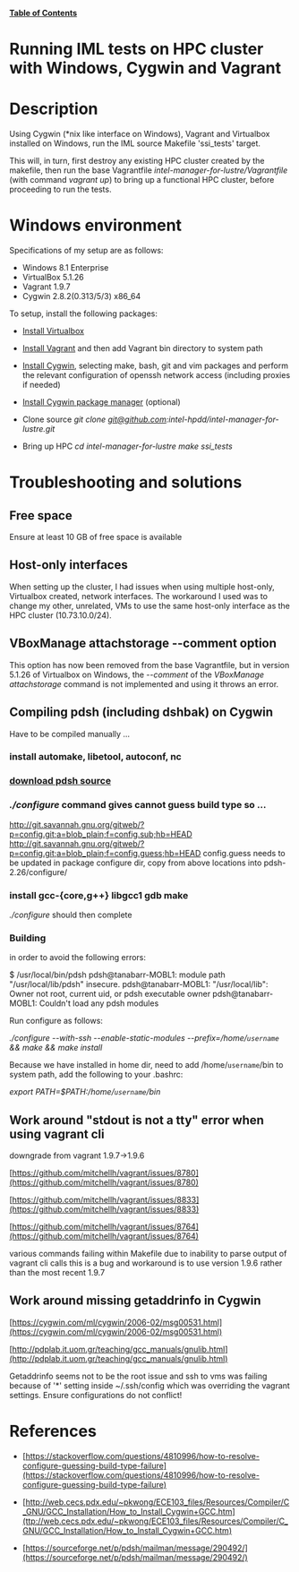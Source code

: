 [**Table of Contents**](index.md)

# Running IML tests on HPC cluster with Windows, Cygwin and Vagrant

# Description

Using Cygwin (*nix like interface on Windows), Vagrant and Virtualbox installed on Windows, run the IML source Makefile 'ssi_tests' target.

This will, in turn, first destroy any existing HPC cluster created by the makefile, then run the base Vagrantfile _intel-manager-for-lustre/Vagrantfile_ (with command _vagrant up_) to bring up a functional HPC cluster, before proceeding to run the tests.

# Windows environment

Specifications of my setup are as follows:
* Windows 8.1 Enterprise
* VirtualBox 5.1.26
* Vagrant 1.9.7
* Cygwin 2.8.2(0.313/5/3) x86_64

To setup, install the following packages:

* [Install Virtualbox](https://www.virtualbox.org/wiki/Downloads)
* [Install Vagrant](https://www.vagrantup.com/downloads.html) and then add Vagrant bin directory to system path
* [Install Cygwin](https://cygwin.com/install.html), selecting make, bash, git and vim packages and perform the relevant configuration of openssh network access (including proxies if needed)
* [Install Cygwin package manager](https://code.google.com/archive/p/apt-cyg/) (optional)

* Clone source
_git clone git@github.com:intel-hpdd/intel-manager-for-lustre.git_

* Bring up HPC
_cd intel-manager-for-lustre_
_make ssi\_tests_

# Troubleshooting and solutions

## Free space
Ensure at least 10 GB of free space is available

## Host-only interfaces
When setting up the cluster, I had issues when using multiple host-only, Virtualbox created, network interfaces. The workaround I used was to change my other, unrelated, VMs to use the same host-only interface as the HPC cluster (10.73.10.0/24).

## VBoxManage attachstorage --comment option
This option has now been removed from the base Vagrantfile, but in version 5.1.26 of Virtualbox on Windows, the _--comment_ of the _VBoxManage attachstorage_ command is not implemented and using it throws an error.

## Compiling pdsh (including dshbak) on Cygwin
Have to be compiled manually …

### install automake, libetool, autoconf, nc
### [download pdsh source](https://sourceforge.net/projects/pdsh/?source=typ_redirect)
### _./configure_ command gives cannot guess build type so ...
http://git.savannah.gnu.org/gitweb/?p=config.git;a=blob_plain;f=config.sub;hb=HEAD
http://git.savannah.gnu.org/gitweb/?p=config.git;a=blob_plain;f=config.guess;hb=HEAD
config.guess needs to be updated in package configure dir, copy from above locations into pdsh-2.26/configure/
### install gcc-{core,g++} libgcc1 gdb make
_./configure_ should then complete

### Building

in order to avoid the following errors:

$ /usr/local/bin/pdsh
pdsh@tanabarr-MOBL1: module path "/usr/local/lib/pdsh" insecure.
pdsh@tanabarr-MOBL1: "/usr/local/lib": Owner not root, current uid, or pdsh executable owner
pdsh@tanabarr-MOBL1: Couldn't load any pdsh modules

Run configure as follows:

_./configure --with-ssh --enable-static-modules --prefix=/home/`username` && make && make install_

Because we have installed in home dir, need to add /home/`username`/bin to system path, add the following to your .bashrc:

_export PATH=$PATH:/home/`username`/bin_

## Work around "stdout is not a tty" error when using vagrant cli
downgrade from vagrant 1.9.7->1.9.6

[https://github.com/mitchellh/vagrant/issues/8780](https://github.com/mitchellh/vagrant/issues/8780)

[https://github.com/mitchellh/vagrant/issues/8833](https://github.com/mitchellh/vagrant/issues/8833)

[https://github.com/mitchellh/vagrant/issues/8764](https://github.com/mitchellh/vagrant/issues/8764)

various commands failing within Makefile due to inability to parse output of vagrant cli calls
this is a bug and workaround is to use version 1.9.6 rather than the most recent 1.9.7

## Work around missing getaddrinfo in Cygwin

[https://cygwin.com/ml/cygwin/2006-02/msg00531.html](https://cygwin.com/ml/cygwin/2006-02/msg00531.html)

[http://pdplab.it.uom.gr/teaching/gcc_manuals/gnulib.html](http://pdplab.it.uom.gr/teaching/gcc_manuals/gnulib.html)

Getaddrinfo seems not to be the root issue and ssh to vms was failing because of '*' setting inside ~/.ssh/config which was overriding the vagrant settings. Ensure configurations do not conflict!

# References
* [https://stackoverflow.com/questions/4810996/how-to-resolve-configure-guessing-build-type-failure](https://stackoverflow.com/questions/4810996/how-to-resolve-configure-guessing-build-type-failure)
* [http://web.cecs.pdx.edu/~pkwong/ECE103_files/Resources/Compiler/C_GNU/GCC_Installation/How_to_Install_Cygwin+GCC.htm](ttp://web.cecs.pdx.edu/~pkwong/ECE103_files/Resources/Compiler/C_GNU/GCC_Installation/How_to_Install_Cygwin+GCC.htm)

* [https://sourceforge.net/p/pdsh/mailman/message/290492/](https://sourceforge.net/p/pdsh/mailman/message/290492/)
